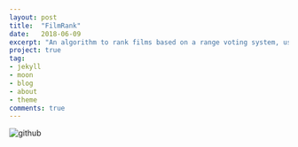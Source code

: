 ```yaml
---
layout: post
title:  "FilmRank"
date:   2018-06-09
excerpt: "An algorithm to rank films based on a range voting system, using resampling and graph theory."
project: true
tag:
- jekyll 
- moon
- blog
- about
- theme
comments: true
---
```


![github](https://nickwisniewski.com/FilmRank)
